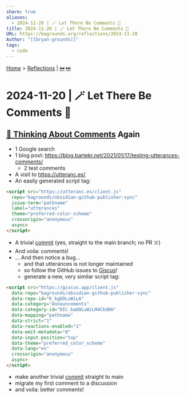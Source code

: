 ```yaml
---
share: true
aliases:
  - 2024-11-20 | 🪄 Let There Be Comments 💬
title: 2024-11-20 | 🪄 Let There Be Comments 💬
URL: https://bagrounds.org/reflections/2024-11-20
Author: "[[bryan-grounds]]"
tags:
  - code
---
```

[Home](../index.md) > [Reflections](./index.md) | [⏮️](./2024-11-19.md) [⏭️](./2024-11-21.md)  
# 2024-11-20 | 🪄 Let There Be Comments 💬  
## [💬 Thinking About Comments](./2024-04-21.md#💬%20Thinking%20About%20Comments) Again  
- 1 Google search  
- 1 blog post: https://blog.bartekr.net/2021/01/17/testing-utterances-comments/  
  - 2 test comments  
- A visit to https://utteranc.es/  
- An easily generated script tag:  
```html  
<script src="https://utteranc.es/client.js"  
  repo="bagrounds/obsidian-github-publisher-sync"  
  issue-term="pathname"  
  label="utterances"  
  theme="preferred-color-scheme"  
  crossorigin="anonymous"  
  async>  
</script>  
```  
- A trivial [commit](https://github.com/bagrounds/obsidian-github-publisher-sync/commit/22a013d753a7cdb753e129625625d024b10739fa) (yes, straight to the main branch; no PR ☠️)  
- And voila: comments!  
- ... And then notice a bug...  
  - and that utterances is not longer maintained  
  - so follow the GitHub issues to [Giscus](https://giscus.app)!  
  - generate a new, very similar script tag:  
```html  
<script src="https://giscus.app/client.js"  
  data-repo="bagrounds/obsidian-github-publisher-sync"  
  data-repo-id="R_kgDOLuWiLA"  
  data-category="Announcements"  
  data-category-id="DIC_kwDOLuWiLM4Ckd0H"  
  data-mapping="pathname"  
  data-strict="1"  
  data-reactions-enabled="1"  
  data-emit-metadata="0"  
  data-input-position="top"  
  data-theme="preferred_color_scheme"  
  data-lang="en"  
  crossorigin="anonymous"  
  async>  
</script>  
```  
  - make another trivial [commit](https://github.com/bagrounds/obsidian-github-publisher-sync/commit/15978dec2f497aa48680bc74a49e21a731ccbbf4) straight to main  
  - migrate my first comment to a discussion  
- and voila: better comments!  
